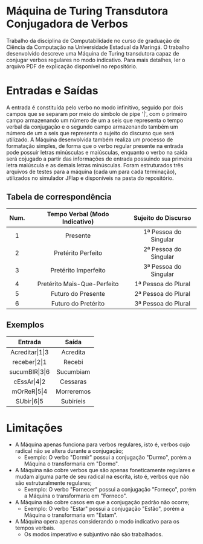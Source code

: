 # Máquina de Turing Transdutora Conjugadora de Verbos
Trabalho da disciplina de Computabilidade no curso de graduação de Ciência da Computação na Universidade Estadual da Maringá.
O trabalho desenvolvido descreve uma Máquina de Turing transdutora capaz de conjugar verbos regulares no modo indicativo.
Para mais detalhes, ler o arquivo PDF de explicação disponível no repositório.

# Entradas e Saídas

A entrada é constituída pelo verbo no modo infinitivo, seguido por dois campos que se separam por meio do símbolo de pipe '|', com o primeiro campo armazenando um número de um a seis que representa o tempo verbal da conjugação e o segundo campo armazenando também um número de um a seis que representa o sujeito do discurso que será utilizado.
A Máquina desenvolvida também realiza um processo de formatação simples, de forma que o verbo regular presente na entrada pode possuir letras minúsculas e maiúsculas, enquanto o verbo na saída será cojugado a partir das informações de entrada possuindo sua primeira letra maiúscula e as demais letras minúsculas.
Foram estruturados três arquivos de testes para a máquina (cada um para cada terminação), utilizados no simulador JFlap e disponíveis na pasta do repositório.

## Tabela de correspondência

|  Num. | Tempo Verbal (Modo Indicativo) | Sujeito do Discurso    |
| :---: | :----------------------------: | :--------------------: |
|   1   | Presente                       | 1ª Pessoa do Singular  |
|   2   | Pretérito Perfeito             | 2ª Pessoa do Singular  |
|   3   | Pretérito Imperfeito           | 3ª Pessoa do Singular  |
|   4   | Pretérito Mais-Que-Perfeito    | 1ª Pessoa do Plural    |
|   5   | Futuro do Presente             | 2ª Pessoa do Plural    |
|   6   | Futuro do Pretérito            | 3ª Pessoa do Plural    |

## Exemplos

| Entrada          | Saída      |
| :--------------: | :--------: |
| Acreditar\|1\|3  | Acredita   |
| receber\|2\|1    | Recebi     |
| sucumBIR\|3\|6   | Sucumbiam  |
| cEssAr\|4\|2     | Cessaras   |
| mOrReR\|5\|4     | Morreremos |
| SUbir\|6\|5      | Subiríeis  |

# Limitações

* A Máquina apenas funciona para verbos regulares, isto é, verbos cujo radical não se altera durante a conjugação;
  - Exemplo: O verbo "Dormir" possui a conjugação "Durmo", porém a Máquina o transformaria em "Dormo".
* A Máquina não cobre verbos que são apenas foneticamente regulares e mudam alguma parte de seu radical na escrita, isto é, verbos que não são estruturalmente regulares;
  - Exemplo: O verbo "Fornecer" possui a conjugação "Forneço", porém a Máquina o transformaria em "Forneco".
* A Máquina não cobre casos em que a conjugação padrão não ocorre;
  - Exemplo: O verbo "Estar" possui a conjugação "Estão", porém a Máquina o transformaria em "Estam".
* A Máquina opera apenas considerando o modo indicativo para os tempos verbais.
  - Os modos imperativo e subjuntivo não são trabalhados.